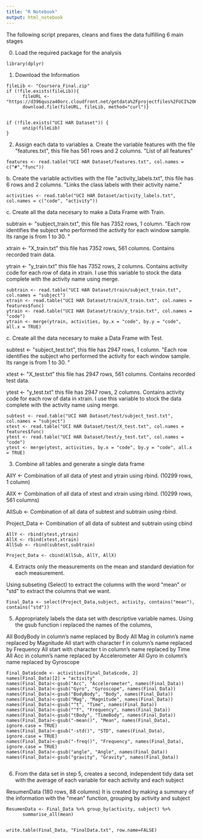 ```yaml
---
title: "R Notebook"
output: html_notebook
---
```



The following script prepares, cleans and fixes the data fulfilling 6 main stages

0. Load the required package for the analysis

```{r}
library(dplyr)
```
1. Download the Information

```{r}
fileLib <- "Coursera_Final.zip"
if (!file.exists(fileLib)){
      fileURL <- "https://d396qusza40orc.cloudfront.net/getdata%2Fprojectfiles%2FUCI%20HAR%20Dataset.zip"
      download.file(fileURL, fileLib, method="curl")}


if (!file.exists("UCI HAR Dataset")) { 
      unzip(fileLib) 
}
```
2. Assign each data to variables
a. Create the variable features with the file "features.txt", this file has 561 rows and 2 columns. "List of all features"
      
      
```{r}
features <- read.table("UCI HAR Dataset/features.txt", col.names = c("#","func"))

```

b. Create the variable activities with the file "activity_labels.txt", this file has 6 rows and 2 columns. "Links the class labels with their activity name."

```{r}
activities <- read.table("UCI HAR Dataset/activity_labels.txt", col.names = c("code", "activity"))

```      

c. Create all the data necesary to make a Data Frame with Train.

subtrain <- "subject_train.txt", this file has 7352 rows, 1 column. "Each row identifies the subject who performed the activity for each window sample. Its range is from 1 to 30. "

xtrain <- "X_train.txt" this file has 7352 rows, 561 columns. Contains recorded train data.

ytrain <- "y_train.txt" this file has 7352 rows, 2 columns. Contains activity code for each row of data in xtrain. I use this variable to stock the data complete with the activity name using merge.


```{r}
subtrain <- read.table("UCI HAR Dataset/train/subject_train.txt", col.names = "subject")
xtrain <- read.table("UCI HAR Dataset/train/X_train.txt", col.names = features$func)
ytrain <- read.table("UCI HAR Dataset/train/y_train.txt", col.names = "code")
ytrain <- merge(ytrain, activities, by.x = "code", by.y = "code", all.x = TRUE)

```   

c. Create all the data necesary to make a Data Frame with Test.

subtest <- "subject_test.txt", this file has 2947  rows, 1 column. "Each row identifies the subject who performed the activity for each window sample. Its range is from 1 to 30. "

xtest <- "X_test.txt" this file has 2947  rows, 561 columns. Contains recorded test data.

ytest <- "y_test.txt" this file has 2947  rows, 2 columns. Contains activity code for each row of data in xtrain. I use this variable to stock the data complete with the activity name using merge.


```{r}
subtest <- read.table("UCI HAR Dataset/test/subject_test.txt", col.names = "subject")
xtest <- read.table("UCI HAR Dataset/test/X_test.txt", col.names = features$func)
ytest <- read.table("UCI HAR Dataset/test/y_test.txt", col.names = "code")
ytest <- merge(ytest, activities, by.x = "code", by.y = "code", all.x = TRUE)

```   

3. Combine all tables and generate a single data frame

AllY <- Combination of all data of ytest and ytrain using rbind. (10299 rows, 1 column) 

AllX <- Combination of all data of xtest and xtrain using rbind. (10299 rows, 561 columns) 

AllSub <- Combination of all data of subtest and subtrain using rbind.

Project_Data <- Combination of all data of subtest and subtrain using cbind


```{r}
AllY <- rbind(ytest,ytrain)
AllX <- rbind(xtest,xtrain)
AllSub <- rbind(subtest,subtrain)

Project_Data <- cbind(AllSub, AllY, AllX)

``` 
4. Extracts only the measurements on the mean and standard deviation for each measurement. 

Using subseting (Select) to extract the columns with the word "mean" or "std" to extract the columns that we want.


```{r}
Final_Data <- select(Project_Data,subject, activity, contains("mean"), contains("std"))

``` 

5. Appropriately labels the data set with descriptive variable names. 
Using the gsub function i replaced the names of the columns, 

All BodyBody in column’s name replaced by Body
All Mag in column’s name replaced by Magnitude
All start with character f in column’s name replaced by Frequency
All start with character t in column’s name replaced by Time
All Acc in column’s name replaced by Accelerometer
All Gyro in column’s name replaced by Gyroscope

```{r}
Final_Data$code <- activities[Final_Data$code, 2]
names(Final_Data)[2] = "activity"
names(Final_Data)<-gsub("Acc", "Accelerometer", names(Final_Data))
names(Final_Data)<-gsub("Gyro", "Gyroscope", names(Final_Data))
names(Final_Data)<-gsub("BodyBody", "Body", names(Final_Data))
names(Final_Data)<-gsub("Mag", "Magnitude", names(Final_Data))
names(Final_Data)<-gsub("^t", "Time", names(Final_Data))
names(Final_Data)<-gsub("^f", "Frequency", names(Final_Data))
names(Final_Data)<-gsub("tBody", "TimeBody", names(Final_Data))
names(Final_Data)<-gsub("-mean()", "Mean", names(Final_Data), ignore.case = TRUE)
names(Final_Data)<-gsub("-std()", "STD", names(Final_Data), ignore.case = TRUE)
names(Final_Data)<-gsub("-freq()", "Frequency", names(Final_Data), ignore.case = TRUE)
names(Final_Data)<-gsub("angle", "Angle", names(Final_Data))
names(Final_Data)<-gsub("gravity", "Gravity", names(Final_Data))


``` 

6. From the data set in step 5, creates a second, independent tidy data set with the average of each variable for each activity and each subject

ResumenData (180 rows, 88 columns) 
It is created by making a summary of the information with the "mean" function, grouping by activity and subject


```{r}
ResumenData <- Final_Data %>% group_by(activity, subject) %>% 
      summarise_all(mean)


write.table(Final_Data, "FinalData.txt", row.name=FALSE)


``` 